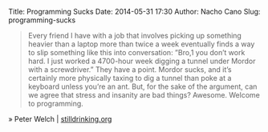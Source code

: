 Title: Programming Sucks
Date: 2014-05-31 17:30
Author: Nacho Cano
Slug: programming-sucks

> Every friend I have with a job that involves picking up something
> heavier than a laptop more than twice a week eventually finds a way to
> slip something like this into conversation: ”Bro,1 you don’t work
> hard. I just worked a 4700-hour week digging a tunnel under Mordor
> with a screwdriver.” They have a point. Mordor sucks, and it’s
> certainly more physically taxing to dig a tunnel than poke at a
> keyboard unless you’re an ant. But, for the sake of the argument, can
> we agree that stress and insanity are bad things? Awesome. Welcome to
> programming.

» Peter Welch | [stilldrinking.org][]

  [stilldrinking.org]: http://stilldrinking.org/programming-sucks
    "Programming Sucks"
